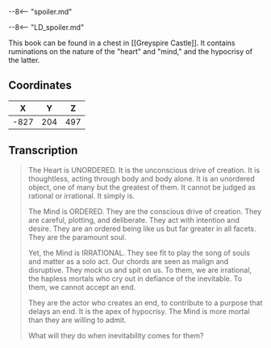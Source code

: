  

--8<-- "spoiler.md"

--8<-- "LD_spoiler.md"

This book can be found in a chest in [[Greyspire Castle]]. It contains ruminations on the nature of the "heart" and "mind," and the hypocrisy of the latter.

## Coordinates
| **X** | **Y** | **Z** |
| :---: | :---: | :---: |
| -827  |  204  |  497  |

## Transcription
> The Heart is UNORDERED. It is the unconscious drive of creation. It is thoughtless, acting through body and body alone. It is an unordered object, one of many but the greatest of them. It cannot be judged as rational or irrational. It simply is.
>
> The Mind is ORDERED. They are the conscious drive of creation. They are careful, plotting, and deliberate. They act with intention and desire. They are an ordered being like us but far greater in all facets. They are the paramount soul.
>
> Yet, the Mind is IRRATIONAL. They see fit to play the song of souls and matter as a solo act. Our chords are seen as malign and disruptive. They mock us and spit on us. To them, we are irrational, the hapless mortals who cry out in defiance of the inevitable. To them, we cannot accept an end.
>
> They are the actor who creates an end, to contribute to a purpose that delays an end. It is the apex of hypocrisy. The Mind is more mortal than they are willing to admit.
>
> What will they do when inevitability comes for them?
